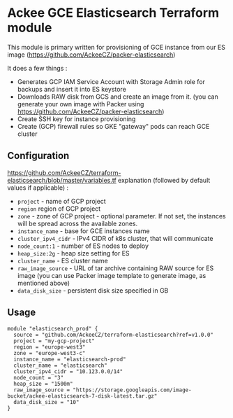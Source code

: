 # Ackee GCE Elasticsearch Terraform module

This module is primary written for provisioning of GCE instance from our ES image (https://github.com/AckeeCZ/packer-elasticsearch)

It does a few things :
* Generates GCP IAM Service Account with Storage Admin role for backups and insert it into ES keystore
* Downloads RAW disk from GCS and create an image from it. (you can generate your own image with Packer using https://github.com/AckeeCZ/packer-elasticsearch)
* Create SSH key for instance provisioning
* Create (GCP) firewall rules so GKE "gateway" pods can reach GCE cluster

## Configuration

https://github.com/AckeeCZ/terraform-elasticsearch/blob/master/variables.tf explanation  (followed by default values if applicable) :

* `project` - name of GCP project
* `region` region of GCP project
* `zone` - zone of GCP project - optional parameter. If not set, the instances will be spread across the available zones.
* `instance_name` - base for GCE instances name
* `cluster_ipv4_cidr` - IPv4 CIDR of k8s cluster, that will communicate
* `node_count:1` - number of ES nodes to deploy
* `heap_size:2g` - heap size setting for ES
* `cluster_name` - ES cluster name
* `raw_image_source` -  URL of tar archive containing RAW source for ES image (you can use Packer image template to generate image, as mentioned above)
* `data_disk_size` - persistent disk size specified in GB


## Usage

```hcl
module "elasticsearch_prod" {
  source = "github.com/AckeeCZ/terraform-elasticsearch?ref=v1.0.0"
  project = "my-gcp-project"
  region = "europe-west3"
  zone = "europe-west3-c"
  instance_name = "elasticsearch-prod"
  cluster_name = "elasticsearch"
  cluster_ipv4_cidr = "10.123.0.0/14"
  node_count = "3"
  heap_size = "1500m"
  raw_image_source = "https://storage.googleapis.com/image-bucket/ackee-elasticsearch-7-disk-latest.tar.gz"
  data_disk_size = "10"
}

```
